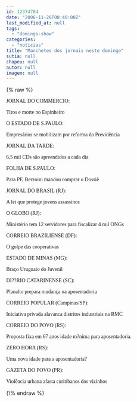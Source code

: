 ```yaml
---
id: 12374704
date: "2006-11-26T08:40:00Z"
last_modified_at: null
tags:
  - "domingo-show"
categories:
  - "noticias"
title: "Manchetes dos jornais neste domingo"
sutia: null
chapeu: null
autor: null
imagem: null
---
```

{\% raw %}
<p><P><FONT face=Verdana>JORNAL DO COMMERCIO:</FONT></P></p>
<p><P><FONT face=Verdana>Tiros e morte no Espinheiro</FONT></P></p>
<p><P><FONT face=Verdana>O ESTADO DE S.PAULO:</FONT></P></p>
<p><P><FONT face=Verdana>Empresários se mobilizam por reforma da Previdência </FONT></P></p>
<p><P><FONT face=Verdana>JORNAL DA TARDE:</FONT></P></p>
<p><P><FONT face=Verdana>6,5 mil CDs são apreendidos a cada dia</FONT></P></p>
<p><P><FONT face=Verdana>FOLHA DE S.PAULO:</FONT></P></p>
<p><P><FONT face=Verdana>Para PF, Berzoini mandou comprar o Dossiê</FONT></P></p>
<p><P><FONT face=Verdana>JORNAL DO BRASIL (RJ):</FONT></P></p>
<p><P><FONT face=Verdana>A lei que protege jovens assassinos</FONT></P></p>
<p><P><FONT face=Verdana>O GLOBO (RJ):</FONT></P></p>
<p><P><FONT face=Verdana>Ministério tem 12 servidores para fiscalizar 4 mil ONGs </FONT></P></p>
<p><P><FONT face=Verdana>CORREIO BRAZILIENSE (DF):</FONT></P></p>
<p><P><FONT face=Verdana>O golpe das cooperativas </FONT></P></p>
<p><P><FONT face=Verdana>ESTADO DE MINAS (MG):</FONT></P></p>
<p><P><FONT face=Verdana>Braço Uruguaio do Juvenil </FONT></P></p>
<p><P><FONT face=Verdana>DI??RIO CATARINENSE (SC):</FONT></P></p>
<p><P><FONT face=Verdana>Planalto prepara mudança na aposentadoria</FONT></P></p>
<p><P><FONT face=Verdana>CORREIO POPULAR (Campinas/SP):</FONT></P></p>
<p><P><FONT face=Verdana>Iniciativa privada alavanca distritos industriais na RMC</FONT></P></p>
<p><P><FONT face=Verdana>CORREIO DO POVO (RS):</FONT></P></p>
<p><P><FONT face=Verdana>Proposta fixa em 67 anos idade m?nima para aposentadoria. </FONT></P></p>
<p><P><FONT face=Verdana>ZERO HORA (RS):</FONT></P></p>
<p><P><FONT face=Verdana>Uma nova idade para a aposentadoria?</FONT></P></p>
<p><P><FONT face=Verdana>GAZETA DO POVO (PR):</FONT></P></p>
<p><P><FONT face=Verdana>Violência urbana afasta curitibanos dos vizinhos</FONT></P> </p>
{\% endraw %}